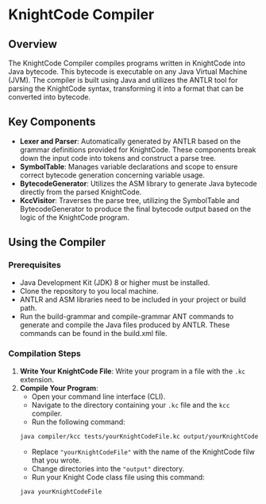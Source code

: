 # KnightCode Compiler

## Overview
The KnightCode Compiler compiles programs written in KnightCode into Java bytecode. This bytecode is executable on any Java Virtual Machine (JVM). The compiler is built using Java and utilizes the ANTLR tool for parsing the KnightCode syntax, transforming it into a format that can be converted into bytecode.

## Key Components
- **Lexer and Parser**: Automatically generated by ANTLR based on the grammar definitions provided for KnightCode. These components break down the input code into tokens and construct a parse tree.
- **SymbolTable**: Manages variable declarations and scope to ensure correct bytecode generation concerning variable usage.
- **BytecodeGenerator**: Utilizes the ASM library to generate Java bytecode directly from the parsed KnightCode.
- **KccVisitor**: Traverses the parse tree, utilizing the SymbolTable and BytecodeGenerator to produce the final bytecode output based on the logic of the KnightCode program.

## Using the Compiler

### Prerequisites
- Java Development Kit (JDK) 8 or higher must be installed.
- Clone the repository to you local machine.
- ANTLR and ASM libraries need to be included in your project or build path.
- Run the build-grammar and compile-grammar ANT commands to generate and compile the Java files produced by ANTLR. These commands can be found in the build.xml file.
### Compilation Steps
1. **Write Your KnightCode File**: Write your program in a file with the `.kc` extension.
2. **Compile Your Program**:
    - Open your command line interface (CLI).
    - Navigate to the directory containing your `.kc` file and the `kcc` compiler.
    - Run the following command:
    ```bash
    java compiler/kcc tests/yourKnightCodeFile.kc output/yourKnightCodeFile
    ```
    - Replace `"yourKnightCodeFile"` with the name of the KnightCode filw that you wrote.
    - Change directories into the `"output"` directory.
    - Run your Knight Code class file using this command:
    ```bash
    java yourKnightCodeFile
    ```
